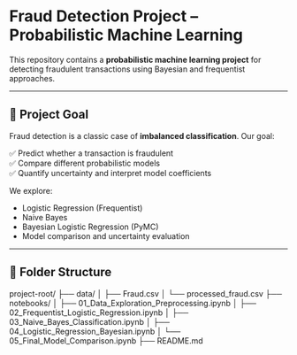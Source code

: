 # Fraud Detection Project – Probabilistic Machine Learning

This repository contains a **probabilistic machine learning project** for detecting fraudulent transactions using Bayesian and frequentist approaches.

---

## 🚀 Project Goal

Fraud detection is a classic case of **imbalanced classification**. Our goal:

✅ Predict whether a transaction is fraudulent  
✅ Compare different probabilistic models  
✅ Quantify uncertainty and interpret model coefficients

We explore:
- Logistic Regression (Frequentist)
- Naive Bayes
- Bayesian Logistic Regression (PyMC)
- Model comparison and uncertainty evaluation

---

## 📂 Folder Structure

project-root/
├── data/
│ ├── Fraud.csv
│ └── processed_fraud.csv
├── notebooks/
│ ├── 01_Data_Exploration_Preprocessing.ipynb
│ ├── 02_Frequentist_Logistic_Regression.ipynb
│ ├── 03_Naive_Bayes_Classification.ipynb
│ ├── 04_Logistic_Regression_Bayesian.ipynb
│ └── 05_Final_Model_Comparison.ipynb
├── README.md
